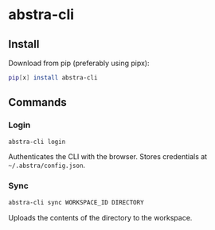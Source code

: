 # abstra-cli

## Install
Download from pip (preferably using pipx):
```sh
pip[x] install abstra-cli
```



## Commands

### Login
``` sh
abstra-cli login
```
Authenticates the CLI with the browser. Stores credentials at `~/.abstra/config.json`.

### Sync
``` sh
abstra-cli sync WORKSPACE_ID DIRECTORY
```
Uploads the contents of the directory to the workspace. 